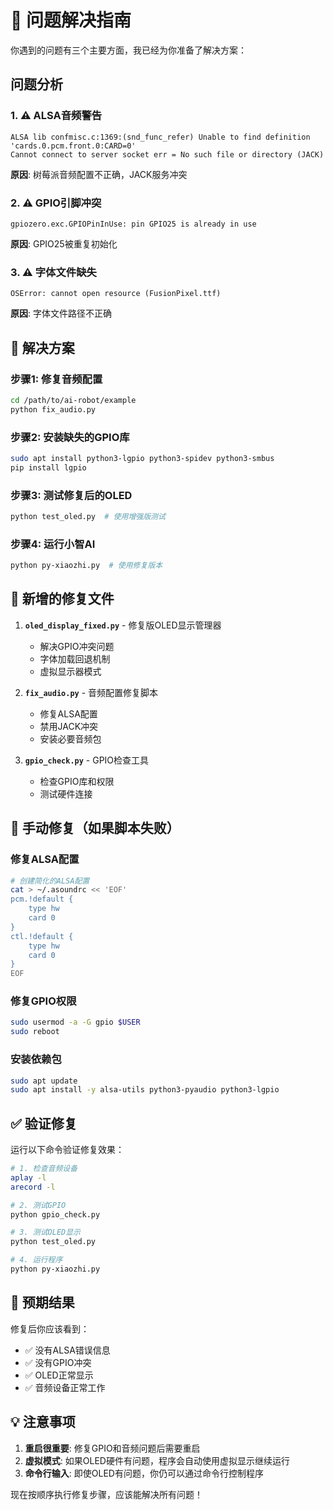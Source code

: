 # 🔧 问题解决指南

你遇到的问题有三个主要方面，我已经为你准备了解决方案：

## 问题分析

### 1. ⚠️ ALSA音频警告
```
ALSA lib confmisc.c:1369:(snd_func_refer) Unable to find definition 'cards.0.pcm.front.0:CARD=0'
Cannot connect to server socket err = No such file or directory (JACK)
```
**原因**: 树莓派音频配置不正确，JACK服务冲突

### 2. ⚠️ GPIO引脚冲突  
```
gpiozero.exc.GPIOPinInUse: pin GPIO25 is already in use
```
**原因**: GPIO25被重复初始化

### 3. ⚠️ 字体文件缺失
```
OSError: cannot open resource (FusionPixel.ttf)
```
**原因**: 字体文件路径不正确

## 🚀 解决方案

### 步骤1: 修复音频配置
```bash
cd /path/to/ai-robot/example
python fix_audio.py
```

### 步骤2: 安装缺失的GPIO库  
```bash
sudo apt install python3-lgpio python3-spidev python3-smbus
pip install lgpio
```

### 步骤3: 测试修复后的OLED
```bash
python test_oled.py  # 使用增强版测试
```

### 步骤4: 运行小智AI
```bash
python py-xiaozhi.py  # 使用修复版本
```

## 📁 新增的修复文件

1. **`oled_display_fixed.py`** - 修复版OLED显示管理器
   - 解决GPIO冲突问题
   - 字体加载回退机制  
   - 虚拟显示器模式

2. **`fix_audio.py`** - 音频配置修复脚本
   - 修复ALSA配置
   - 禁用JACK冲突
   - 安装必要音频包

3. **`gpio_check.py`** - GPIO检查工具
   - 检查GPIO库和权限
   - 测试硬件连接

## 🔧 手动修复（如果脚本失败）

### 修复ALSA配置
```bash
# 创建简化的ALSA配置
cat > ~/.asoundrc << 'EOF'
pcm.!default {
    type hw
    card 0
}
ctl.!default {
    type hw
    card 0
}
EOF
```

### 修复GPIO权限
```bash
sudo usermod -a -G gpio $USER
sudo reboot
```

### 安装依赖包
```bash
sudo apt update
sudo apt install -y alsa-utils python3-pyaudio python3-lgpio
```

## ✅ 验证修复

运行以下命令验证修复效果：

```bash
# 1. 检查音频设备
aplay -l
arecord -l

# 2. 测试GPIO
python gpio_check.py

# 3. 测试OLED显示  
python test_oled.py

# 4. 运行程序
python py-xiaozhi.py
```

## 🎯 预期结果

修复后你应该看到：
- ✅ 没有ALSA错误信息
- ✅ 没有GPIO冲突
- ✅ OLED正常显示
- ✅ 音频设备正常工作

## 💡 注意事项

1. **重启很重要**: 修复GPIO和音频问题后需要重启
2. **虚拟模式**: 如果OLED硬件有问题，程序会自动使用虚拟显示继续运行
3. **命令行输入**: 即使OLED有问题，你仍可以通过命令行控制程序

现在按顺序执行修复步骤，应该能解决所有问题！